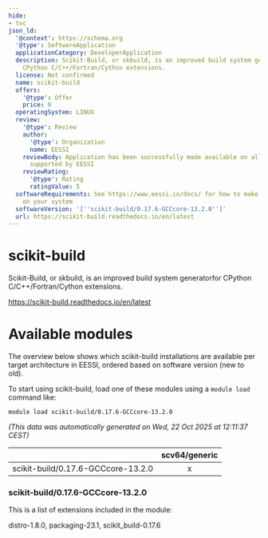 ```yaml
---
hide:
- toc
json_ld:
  '@context': https://schema.org
  '@type': SoftwareApplication
  applicationCategory: DeveloperApplication
  description: Scikit-Build, or skbuild, is an improved build system generatorfor
    CPython C/C++/Fortran/Cython extensions.
  license: Not confirmed
  name: scikit-build
  offers:
    '@type': Offer
    price: 0
  operatingSystem: LINUX
  review:
    '@type': Review
    author:
      '@type': Organization
      name: EESSI
    reviewBody: Application has been successfully made available on all architectures
      supported by EESSI
    reviewRating:
      '@type': Rating
      ratingValue: 5
  softwareRequirements: See https://www.eessi.io/docs/ for how to make EESSI available
    on your system
  softwareVersion: '[''scikit-build/0.17.6-GCCcore-13.2.0'']'
  url: https://scikit-build.readthedocs.io/en/latest
---
```


scikit-build
============


Scikit-Build, or skbuild, is an improved build system generatorfor CPython C/C++/Fortran/Cython extensions.

https://scikit-build.readthedocs.io/en/latest
# Available modules


The overview below shows which scikit-build installations are available per target architecture in EESSI, ordered based on software version (new to old).

To start using scikit-build, load one of these modules using a `module load` command like:

```shell
module load scikit-build/0.17.6-GCCcore-13.2.0
```

*(This data was automatically generated on Wed, 22 Oct 2025 at 12:11:37 CEST)*

| |scv64/generic|
| :---: | :---: |
|scikit-build/0.17.6-GCCcore-13.2.0|x|


### scikit-build/0.17.6-GCCcore-13.2.0

This is a list of extensions included in the module:

distro-1.8.0, packaging-23.1, scikit_build-0.17.6